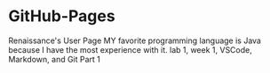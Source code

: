 # GitHub-Pages
Renaissance's User Page
MY favorite programming language is Java because I have the most experience with it.
lab 1, week 1, VSCode, Markdown, and Git Part 1
